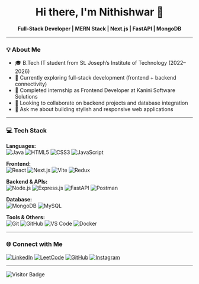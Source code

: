 <h1 align="center">Hi there, I'm Nithishwar 👋</h1>
<p align="center">
  <b>Full-Stack Developer | MERN Stack | Next.js | FastAPI | MongoDB</b>  
</p>

---

### 💡 About Me
- 🎓 B.Tech IT student from St. Joseph’s Institute of Technology (2022–2026)
- 🌱 Currently exploring full-stack development (frontend + backend connectivity)
- 💼 Completed internship as Frontend Developer at Kanini Software Solutions
- 🤝 Looking to collaborate on backend projects and database integration
- 💬 Ask me about building stylish and responsive web applications

---

### 💻 Tech Stack

**Languages:**  
![Java](https://img.shields.io/badge/Java-%23ED8B00.svg?style=flat&logo=openjdk&logoColor=white)
![HTML5](https://img.shields.io/badge/HTML5-%23E34F26.svg?style=flat&logo=html5&logoColor=white)
![CSS3](https://img.shields.io/badge/CSS3-%231572B6.svg?style=flat&logo=css3&logoColor=white)
![JavaScript](https://img.shields.io/badge/JavaScript-%23323330.svg?style=flat&logo=javascript&logoColor=%23F7DF1E)

**Frontend:**  
![React](https://img.shields.io/badge/React-%2320232a.svg?style=flat&logo=react&logoColor=%2361DAFB)
![Next.js](https://img.shields.io/badge/Next.js-000000?style=flat&logo=nextdotjs&logoColor=white)
![Vite](https://img.shields.io/badge/Vite-%23646CFF.svg?style=flat&logo=vite&logoColor=white)
![Redux](https://img.shields.io/badge/Redux-%23593d88.svg?style=flat&logo=redux&logoColor=white)

**Backend & APIs:**  
![Node.js](https://img.shields.io/badge/Node.js-6DA55F?style=flat&logo=node.js&logoColor=white)
![Express.js](https://img.shields.io/badge/Express.js-%23404d59.svg?style=flat&logo=express&logoColor=%2361DAFB)
![FastAPI](https://img.shields.io/badge/FastAPI-%2300C7B7.svg?style=flat&logo=fastapi&logoColor=white)
![Postman](https://img.shields.io/badge/Postman-FF6C37?style=flat&logo=postman&logoColor=white)

**Database:**  
![MongoDB](https://img.shields.io/badge/MongoDB-%234ea94b.svg?style=flat&logo=mongodb&logoColor=white)
![MySQL](https://img.shields.io/badge/MySQL-4479A1.svg?style=flat&logo=mysql&logoColor=white)

**Tools & Others:**  
![Git](https://img.shields.io/badge/Git-%23F05033.svg?style=flat&logo=git&logoColor=white)
![GitHub](https://img.shields.io/badge/GitHub-%23121011.svg?style=flat&logo=github&logoColor=white)
![VS Code](https://img.shields.io/badge/VS_Code-007ACC?style=flat&logo=visual-studio-code&logoColor=white)
![Docker](https://img.shields.io/badge/Docker-%230db7ed.svg?style=flat&logo=docker&logoColor=white)

---

### 🌐 Connect with Me

[![LinkedIn](https://img.shields.io/badge/LinkedIn-%230077B5.svg?logo=linkedin&logoColor=white)](https://linkedin.com/in/nithishwar-t-66422b299)
[![LeetCode](https://img.shields.io/badge/LeetCode-FFA116?logo=leetcode&logoColor=black)](https://leetcode.com/u/nithishwar30/)
[![GitHub](https://img.shields.io/badge/GitHub-%23121011.svg?logo=github&logoColor=white)](https://github.com/Nithishwar-T)
[![Instagram](https://img.shields.io/badge/Instagram-%23E4405F.svg?logo=Instagram&logoColor=white)](https://instagram.com/nithish._.30)

---

![Visitor Badge](https://visitcount.itsvg.in/api?id=Nithishwar-T&icon=0&color=0)
